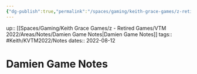 ```yaml
---
{"dg-publish":true,"permalink":"/spaces/gaming/keith-grace-games/z-retired-games/vtm-2022/areas/notes/damien-game-notes/","dgHomeLink":true,"dgPassFrontmatter":true}
---
```


up:: [[Spaces/Gaming/Keith Grace Games/z - Retired Games/VTM 2022/Areas/Notes/Damien Game Notes|Damien Game Notes]]
tags:: #Keith/KVTM2022/Notes
dates:: 2022-08-12

# Damien Game Notes
